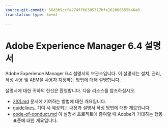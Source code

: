 ```yaml
---
source-git-commit: 56d3b9ccfa274ffb6305317bfe262060555b46a0
translation-type: tm+mt

---
```

# Adobe Experience Manager 6.4 설명서

Adobe Experience Manager 6.4 설명서의 보관소입니다. 이 설명서는 설치, 관리, 작성 사용 및 AEM을 사용자 지정하는 방법에 대해 설명합니다.

설명서에 대한 귀하의 헌신은 환영합니다. 다음 리소스를 참조하십시오.

* [기여.md](contributing.md) 문서에 기여하는 방법에 대한 개요입니다.
* [guidelines.](guidelines.md) 기여 시 예상되는 내용과 설명서 작성 방법에 대한 개요입니다.
* [code-of-conduct.md](code-of-conduct.md) 이 설명서 프로젝트에 증여할 때 Adobe가 기대하는 행동 표준에 대한 개요입니다.

